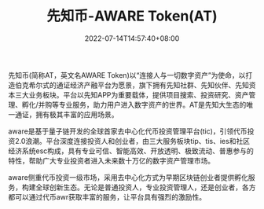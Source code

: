 ﻿---
weight: 
title: "先知币-AWARE Token(AT)"
description: "先知币以“连接人与一切数字资产”为使命，以打造伯克希尔式的通证经济产融平台为愿景，旗下拥有先知社群、先知伙伴、先知资本三大业务板块"
date: 2022-07-14T14:57:40+08:00
lastmod: 2022-07-14T14:57:40+08:00
draft: false
authors: ["Simon"]
featuredImage: "xianzhibi-aware-tokenat.webp"
link: "https://at.top/"
tags: ["数字代币","先知币-AWARE Token(AT)"]
categories: ["navigation"]
navigation: ["数字代币"]
lightgallery: true
toc: true
pinned: false
recommend: false
recommend1: false
---
先知币(简称AT，英文名AWARE Token)以“连接人与一切数字资产”为使命，以打造伯克希尔式的通证经济产融平台为愿景，旗下拥有先知社群、先知伙伴、先知资本三大业务板块。平台以先知APP为重要载体，提供项目搜索、投资研究、资产管理、孵化/并购等专业服务，助力用户进入数字资产的世界。AT是先知大生态的唯一通证，拥有极其丰富的应用场景。

aware是基于量子链开发的全球首家去中心化代币投资管理平台(tic)，引领代币投资2.0浪潮。平台深度连接投资人和创业者，由三大服务板块tip、tis、ies和社区经济系统esc构成，具有专业可信、智能高效、开放透明、极致流动、普惠参与的特性，帮助广大专业投资者进入未来数十万亿的数字资产管理市场。

aware侧重代币投资一级市场，采用去中心化方式为早期区块链创业者提供孵化服务，构建全球创新生态。无论是普通投资人，专业投资管理人，还是创业者，各方都可以通过代币awr获取丰富的服务，让平台具有强烈的激励性。